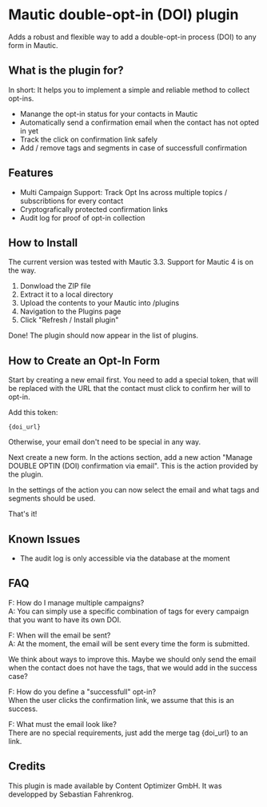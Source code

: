 # Mautic double-opt-in (DOI) plugin

Adds a robust and flexible way to add a double-opt-in process (DOI) to any form in Mautic.


## What is the plugin for?

In short: It helps you to implement a simple and reliable method to collect opt-ins.

- Manange the opt-in status for your contacts in Mautic
- Automatically send a confirmation email when the contact has not opted in yet
- Track the click on confirmation link safely
- Add / remove tags and segments in case of successfull confirmation


## Features

- Multi Campaign Support: Track Opt Ins across multiple topics / subscribtions for every contact
- Cryptografically protected confirmation links
- Audit log for proof of opt-in collection


## How to Install

The current version was tested with Mautic 3.3. Support for Mautic 4 is on the way.

1. Donwload the ZIP file
2. Extract it to a local directory
3. Upload the contents to your Mautic into /plugins
4. Navigation to the Plugins page
5. Click "Refresh / Install plugin"

Done! The plugin should now appear in the list of plugins.



## How to Create an Opt-In Form

Start by creating a new email first. You need to add a special token, that will be replaced with the URL that the
contact must click to confirm her will to opt-in.

Add this token:

````
{doi_url}
````

Otherwise, your email don't need to be special in any way. 

Next create a new form. In the actions section, add a new action "Manage DOUBLE OPTIN (DOI) confirmation via email". 
This is the action provided by the plugin.

In the settings of the action you can now select the email and what tags and segments should be used.

That's it!


## Known Issues

- The audit log is only accessible via the database at the moment


## FAQ

F: How do I manage multiple campaigns?<br>
A: You can simply use a specific combination of tags for every campaign that you want to have its own DOI.

F: When will the email be sent?<br>
A: At the moment, the email will be sent every time the form is submitted.

We think about ways to improve this. Maybe we should only send the email when the contact does not have the tags, that 
we would add in the success case?

F: How do you define a "successfull" opt-in?<br>
When the user clicks the confirmation link, we assume that this is an success. 

F: What must the email look like?<br>
There are no special requirements, just add the merge tag {doi_url} to an link.


## Credits

This plugin is made available by Content Optimizer GmbH. It was developped by Sebastian Fahrenkrog.

